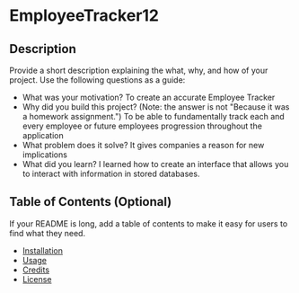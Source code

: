 # EmployeeTracker12

## Description
Provide a short description explaining the what, why, and how of your project. Use the following questions as a guide:
- What was your motivation? To create an accurate Employee Tracker
- Why did you build this project? (Note: the answer is not "Because it was a homework assignment.") To be able to fundamentally track each and every employee or future employees progression throughout the application
- What problem does it solve? It gives companies a reason for new implications 
- What did you learn? I learned how to create an interface that allows you to interact with information in stored databases.
 
## Table of Contents (Optional)
If your README is long, add a table of contents to make it easy for users to find what they need.
- [Installation](#installation)
- [Usage](#usage)
- [Credits](#credits)
- [License](#license)

